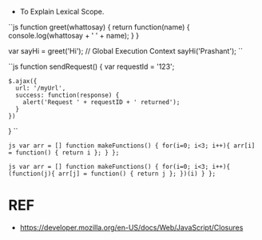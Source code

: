 
* To Explain Lexical Scope.

``js
function greet(whattosay) {
  return function(name) {
    console.log(whattosay + ' ' + name);
  }
}

var sayHi = greet('Hi'); // Global Execution Context
sayHi('Prashant');
``

``js
  function sendRequest() {
    var requestId = '123';

    $.ajax({
      url: '/myUrl',
      success: function(response) {
        alert('Request ' + requestID + ' returned');
      }
    })
  }
``

``js
var arr = []
function makeFunctions() {
 for(i=0; i<3; i++){
    arr[i] = function() { return i };
 }
};
``

``js
var arr = []
function makeFunctions() {
 for(i=0; i<3; i++){
  (function(j){
    arr[j] = function() { return j };
  })(i)
 }
};
``

# REF
* https://developer.mozilla.org/en-US/docs/Web/JavaScript/Closures



